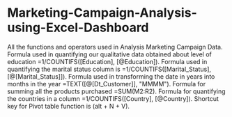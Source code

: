 # Marketing-Campaign-Analysis-using-Excel-Dashboard
All the functions and operators used in Analysis Marketing Campaign Data.
Formula used in quantifying our qualitative data obtained about level of education
=1/COUNTIFS([Education], [@Education]).
Formula used in quantifying the marital status column is
=1/COUNTIFS([Marital_Status], [@[Marital_Status]]).
Formula used in transforming the date in years into months in the year
=TEXT([@[Dt_Customer]], "MMMM").
Formula for summing all the products purchased
=SUM(M2:R2).
Formula for quantifying the countries in a column 
=1/COUNTIFS([Country], [@Country]).
Shortcut key for Pivot table function is (alt + N + V).

